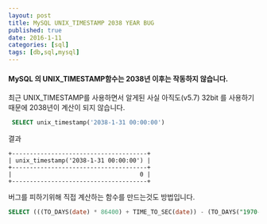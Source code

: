 ```yaml
---
layout: post
title: MySQL UNIX_TIMESTAMP 2038 YEAR BUG
published: true
date: 2016-1-11
categories: [sql]
tags: [db,sql,mysql]
---
```


#### MySQL 의 UNIX_TIMESTAMP함수는 2038년 이후는 작동하지 않습니다.

최근 UNIX_TIMESTAMP를 사용하면서 알게된 사실
아직도(v5.7) 32bit 를 사용하기 때문에 2038년이 계산이 되지 않습니다.

```sql
 SELECT unix_timestamp('2038-1-31 00:00:00')
```

결과
```
+--------------------------------------+
| unix_timestamp('2038-1-31 00:00:00') |
+--------------------------------------+
|                                    0 |
+--------------------------------------+
```

버그를 피하기위해 직접 계산하는 함수를 만드는것도 방법입니다.
```sql
SELECT (((TO_DAYS(date) * 86400) + TIME_TO_SEC(date)) - (TO_DAYS("1970-01-01") * 86400)) AS timestamp
```
